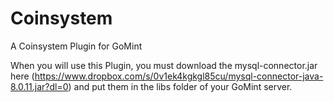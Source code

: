 # Coinsystem
A Coinsystem Plugin for GoMint

When you will use this Plugin, you must download the mysql-connector.jar here (https://www.dropbox.com/s/0v1ek4kgkgl85cu/mysql-connector-java-8.0.11.jar?dl=0) and put them in the libs folder of your GoMint server.
